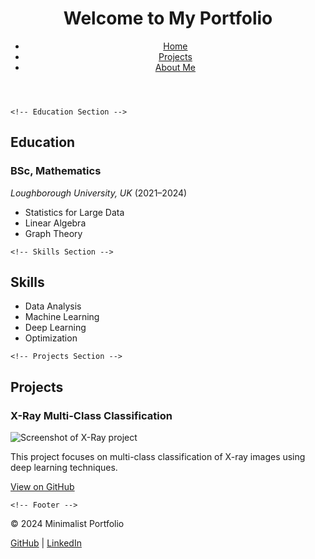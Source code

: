 <!DOCTYPE html>
<html lang="en">
<head>
    <meta charset="UTF-8">
    <meta name="viewport" content="width=device-width, initial-scale=1.0">
    <meta name="description" content="Personal portfolio showcasing my projects and skills.">
    <link rel="stylesheet" href="assets/styles.css">
    <title>Minimalist Portfolio</title>
</head>
<body>
    <!-- Header Section -->
    <header>
        <h1>Welcome to My Portfolio</h1>
        <nav>
            <ul class="inline-list">
                <li><a href="index.html">Home</a></li>
                <li><a href="projects.html">Projects</a></li>
                <li><a href="about.html">About Me</a></li>
            </ul>
        </nav>
    </header>

    <!-- Education Section -->
<section>
        <h2>Education</h2>
        <h3>BSc, Mathematics</h3>
        <p><em>Loughborough University, UK</em> (<span>2021–2024</span>)</p>
        <ul class="custom-list">
            <li>Statistics for Large Data</li>
            <li>Linear Algebra</li>
            <li>Graph Theory</li>
        </ul>
</section>

    <!-- Skills Section -->
<section>
        <h2>Skills</h2>
        <ul class="grid-list">
            <li>Data Analysis</li>
            <li>Machine Learning</li>
            <li>Deep Learning</li>
            <li>Optimization</li>
        </ul>
</section>

    <!-- Projects Section -->
<section>
        <h2>Projects</h2>
        <article>
            <h3>X-Ray Multi-Class Classification</h3>
            <!-- Adjusted image path and scaling -->
            <img src="assets/40.png" alt="Screenshot of X-Ray project">
            <p>This project focuses on multi-class classification of X-ray images using deep learning techniques.</p>
            <a href="https://github.com/your-github-repo" target="_blank">View on GitHub</a>
        </article>
</section>

    <!-- Footer -->
<footer>
        <p>© 2024 Minimalist Portfolio</p>
        <p><a href="https://github.com/username">GitHub</a> | <a href="https://linkedin.com/in/username">LinkedIn</a></p>
</footer>
</body>
</html>
